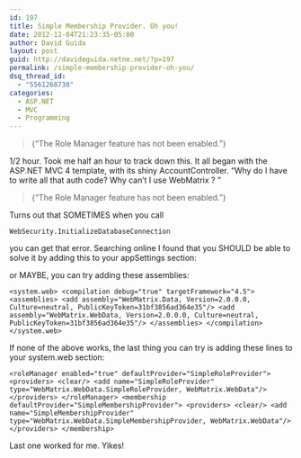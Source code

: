 ```yaml
---
id: 197
title: Simple Membership Provider. Oh you!
date: 2012-12-04T21:23:35-05:00
author: David Guida
layout: post
guid: http://davideguida.netne.net/?p=197
permalink: /simple-membership-provider-oh-you/
dsq_thread_id:
  - "5561268730"
categories:
  - ASP.NET
  - MVC
  - Programming
---
```

> {&#8220;The Role Manager feature has not been enabled.&#8221;}

1/2 hour. Took me half an hour to track down this. It all began with the ASP.NET MVC 4 template, with its shiny AccountController. &#8220;Why do I have to write all that auth code? Why can&#8217;t I use WebMatrix ? &#8221;

> {&#8220;The Role Manager feature has not been enabled.&#8221;}

Turns out that SOMETIMES when you call

    WebSecurity.InitializeDatabaseConnection

you can get that error. Searching online I found that you SHOULD be able to solve it by adding this to your appSettings section:

or MAYBE, you can try adding these assemblies:

    <system.web> <compilation debug="true" targetFramework="4.5"> <assemblies> <add assembly="WebMatrix.Data, Version=2.0.0.0, Culture=neutral, PublicKeyToken=31bf3856ad364e35"/> <add assembly="WebMatrix.WebData, Version=2.0.0.0, Culture=neutral, PublicKeyToken=31bf3856ad364e35"/> </assemblies> </compilation> </system.web>

If none of the above works, the last thing you can try is adding these lines to your system.web section:

    <roleManager enabled="true" defaultProvider="SimpleRoleProvider"> <providers> <clear/> <add name="SimpleRoleProvider" type="WebMatrix.WebData.SimpleRoleProvider, WebMatrix.WebData"/> </providers> </roleManager> <membership defaultProvider="SimpleMembershipProvider"> <providers> <clear/> <add name="SimpleMembershipProvider" type="WebMatrix.WebData.SimpleMembershipProvider, WebMatrix.WebData"/> </providers> </membership> 

Last one worked for me. Yikes!

<div class="post-details-footer-widgets">
</div>